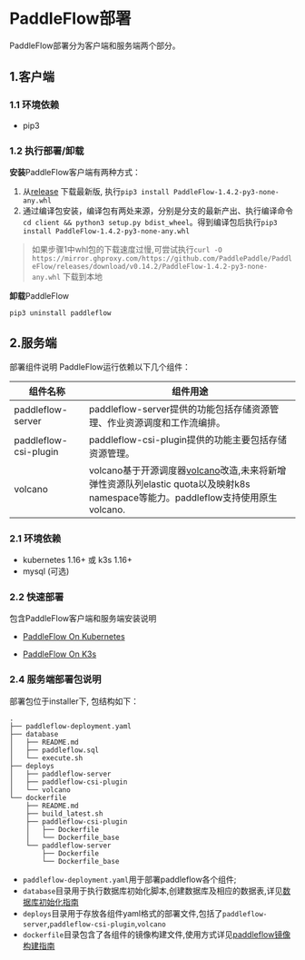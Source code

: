# PaddleFlow部署
PaddleFlow部署分为客户端和服务端两个部分。
## 1.客户端
### 1.1 环境依赖
- pip3

### 1.2 执行部署/卸载

**安装**PaddleFlow客户端有两种方式：

1. 从[release](https://github.com/PaddlePaddle/PaddleFlow/releases) 下载最新版, 执行`pip3 install PaddleFlow-1.4.2-py3-none-any.whl`
2. 通过编译包安装，编译包有两处来源，分别是分支的最新产出、执行编译命令`cd client && python3 setup.py bdist_wheel`。得到编译包后执行`pip3 install PaddleFlow-1.4.2-py3-none-any.whl`

> 如果步骤1中whl包的下载速度过慢,可尝试执行`curl -O https://mirror.ghproxy.com/https://github.com/PaddlePaddle/PaddleFlow/releases/download/v0.14.2/PaddleFlow-1.4.2-py3-none-any.whl` 下载到本地

**卸载**PaddleFlow

`pip3 uninstall paddleflow`

## 2.服务端
部署组件说明
PaddleFlow运行依赖以下几个组件：</br>

| 组件名称              | 组件用途 |
| --------------------- | -------- |
| paddleflow-server     | paddleflow-server提供的功能包括存储资源管理、作业资源调度和工作流编排。 |
| paddleflow-csi-plugin | paddleflow-csi-plugin提供的功能主要包括存储资源管理。 |
| volcano               | volcano基于开源调度器[volcano](https://volcano.sh/zh/docs/architecture)改造,未来将新增弹性资源队列elastic quota以及映射k8s namespace等能力。paddleflow支持使用原生volcano.  |


### 2.1 环境依赖
- kubernetes 1.16+ 或 k3s 1.16+
- mysql (可选)

### 2.2 快速部署
包含PaddleFlow客户端和服务端安装说明
- [PaddleFlow On Kubernetes](install_paddleflow_on_k8s.md)

- [PaddleFlow On K3s](install_paddleflow_on_k3s.md)

### 2.4 服务端部署包说明
部署包位于installer下, 包结构如下：

```
.
├── paddleflow-deployment.yaml
├── database
│   ├── README.md
│   ├── paddleflow.sql
│   └── execute.sh
├── deploys
│   ├── paddleflow-server
│   ├── paddleflow-csi-plugin
│   └── volcano
└── dockerfile
    ├── README.md
    ├── build_latest.sh
    ├── paddleflow-csi-plugin
    │   ├── Dockerfile
    │   └── Dockerfile_base
    └── paddleflow-server
        ├── Dockerfile
        └── Dockerfile_base
```
- `paddleflow-deployment.yaml`用于部署paddleflow各个组件;
- `database`目录用于执行数据库初始化脚本,创建数据库及相应的数据表,详见[数据库初始化指南](../../../installer/database/README.md)
- `deploys`目录用于存放各组件yaml格式的部署文件,包括了`paddleflow-server`,`paddleflow-csi-plugin`,`volcano`
- `dockerfile`目录包含了各组件的镜像构建文件,使用方式详见[paddleflow镜像构建指南](../../../installer/dockerfile/README.md)